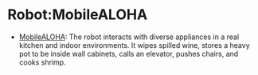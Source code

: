 # Robot:MobileALOHA

- [MobileALOHA](https://github.com/KeplerC/oed-playground/tree/main/pages/datasets/obilealoh.md): The robot interacts with diverse appliances in a real kitchen and indoor environments. It wipes spilled wine, stores a heavy pot to be inside wall cabinets, calls an elevator, pushes chairs, and cooks shrimp.